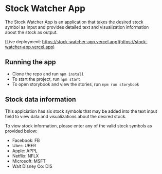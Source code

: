 # Stock Watcher App

The Stock Watcher App is an application that takes the desired stock symbol as input and provides detailed text and visualization information about the stock as output.

[Live deployment: https://stock-watcher-app.vercel.app](https://stock-watcher-app.vercel.app)

## Running the app

- Clone the repo and run `npm install`
- To start the project, run `npm start`
- To open storybook and view the stories, run `npm run storybook`

## Stock data information

This applciation has six stock symbols that may be added into the text input field to view data and visualizations about the desired stock.

To view stock information, please enter any of the valid stock symbols as provided below:

- Facebook: FB
- Uber: UBER
- Apple: APPL
- Netflix: NFLX
- Microsoft: MSFT
- Walt Disney Co: DIS
